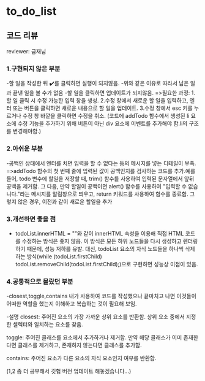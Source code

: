 # to_do_list
## 코드 리뷰
reviewer: 금재님

### 1.구현되지 않은 부분

-할 일을 작성한 뒤 ✔️를 클릭하면 실행이 되지않음.
-위와 같은 이유로 따라서 남은 일과 끝낸 일을 볼 수가 없음
-할 일을 클릭하면 업데이트가 되지않음.
=>필요한 과정:
1.할 일 클릭 시 수정 가능한 입력 창을 생성.
2.수정 창에서 새로운 할 일을 입력하고, 엔터 또는 버튼을 클릭하면 새로운 내용으로 할 일을 업데이트.
3.수정 창에서 esc 키를 누르거나 수정 창 바깥을 클릭하면 수정을 취소.
(코드에 addTodo 함수에서 생성된 li 요소에 수정 기능을 추가하기 위해 버튼이 아닌 div 요소에 이벤트를 추가해야 함.li의 구조를 변경해야함.)

### 2.아쉬운 부분

-공백인 상태에서 엔터를 치면 입력을 할 수 없다는 등의 메시지를 넣는 디테일이 부족.
=>addTodo 함수의 첫 번째 줄에 입력된 값이 공백인지를 검사하는 코드를 추가.예를 들어, todo 변수에 할일을 저장할 때, trim() 함수를 사용하여 입력된 문자열에서 앞뒤 공백을 제거함. 그 다음, 만약 할일이 공백이면 alert() 함수를 사용하여 "입력할 수 없습니다."라는 메시지를 알림창으로 띄우고, return 키워드를 사용하여 함수를 종료함. 그렇지 않은 경우, 이전과 같이 새로운 할일을 추가

### 3.개선하면 좋을 점

- todoList.innerHTML = ""와 같이 innerHTML 속성을 이용해 직접 HTML 코드를 수정하는 방식은 좋지 않음. 이 방식은 모든 하위 노드들을 다시 생성하고 렌더링하기 때문에, 성능 저하를 유발. 대신, todoList 요소의 자식 노드들을 하나씩 삭제하는 방식(while (todoList.firstChild) todoList.removeChild(todoList.firstChild);)으로 구현하면 성능상 이점이 있음.

### 4.공통적으로 몰랐던 부분

-closest,toggle,contains 내가 사용하여 코드를 작성했으나 끝마치고 나면 이것들이 어떠한 역할을 했는지 이해하고 복습하는 것이 필요해 보임.

-설명
closest: 주어진 요소의 가장 가까운 상위 요소를 반환함. 상위 요소 중에서 지정한 셀렉터와 일치하는 요소를 찾음.

toggle: 주어진 클래스를 요소에서 추가하거나 제거함. 만약 해당 클래스가 이미 존재한다면 클래스를 제거하고, 존재하지 않는다면 클래스를 추가함.

contains: 주어진 요소가 다른 요소의 자식 요소인지 여부를 반환함.

(1,2 좀 더 공부해서 깃헙 버전 업데이트 해놓겠습니다...)
